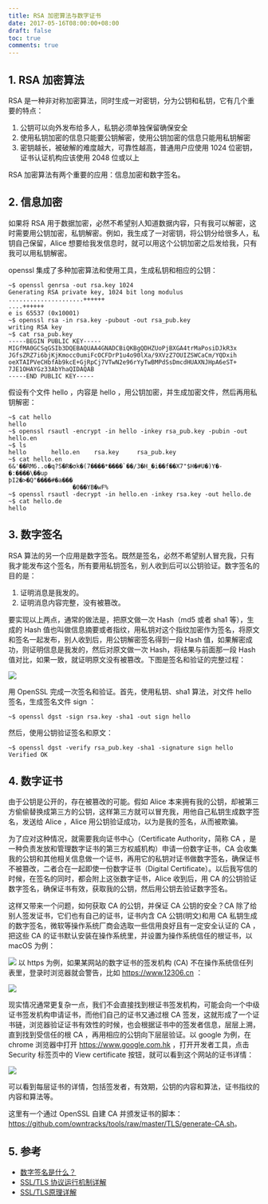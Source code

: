 ```yaml
---
title: RSA 加密算法与数字证书
date: 2017-05-16T08:00:00+08:00
draft: false
toc: true
comments: true
---
```




## 1. RSA 加密算法

RSA 是一种非对称加密算法，同时生成一对密钥，分为公钥和私钥，它有几个重要的特点：

1. 公钥可以向外发布给多人，私钥必须单独保留确保安全
2. 使用私钥加密的信息只能要公钥解密，使用公钥加密的信息只能用私钥解密
3. 密钥越长，被破解的难度越大，可靠性越高，普通用户应使用 1024 位密钥，证书认证机构应该使用 2048 位或以上

RSA 加密算法有两个重要的应用：信息加密和数字签名。

## 2. 信息加密

如果将 RSA 用于数据加密，必然不希望别人知道数据内容，只有我可以解密，这时需要用公钥加密，私钥解密。例如，我生成了一对密钥，将公钥分给很多人，私钥自己保留，Alice 想要给我发信息时，就可以用这个公钥加密之后发给我，只有我可以用私钥解密。

openssl 集成了多种加密算法和使用工具，生成私钥和相应的公钥：

    ~$ openssl genrsa -out rsa.key 1024
    Generating RSA private key, 1024 bit long modulus
    .....................++++++
    ....++++++
    e is 65537 (0x10001)
    ~$ openssl rsa -in rsa.key -pubout -out rsa_pub.key
    writing RSA key
    ~$ cat rsa_pub.key
    -----BEGIN PUBLIC KEY-----
    MIGfMA0GCSqGSIb3DQEBAQUAA4GNADCBiQKBgQDHZUoPjBXGA4trMaPosiDJkR3x
    JGfsZRZ7i6bjKjKmocc0umiFcOCFDrP1u4o90lXa/9XVzZ7OUIZSWCaCm/YQDxih
    oeXTAIPVeCHbfAb9kcE+GjRpCj7VTwN2e96rYyTwBMPdSsDmcdHUAXNJHpA6eST+
    7JE1OHAYGz33AbYhaQIDAQAB
    -----END PUBLIC KEY-----

假设有个文件 hello ，内容是 hello ，用公钥加密，并生成加密文件，然后再用私钥解密：

    ~$ cat hello
    hello
    ~$ openssl rsautl -encrypt -in hello -inkey rsa_pub.key -pubin -out hello.en
    ~$ ls
    hello       hello.en    rsa.key     rsa_pub.key
    ~$ cat hello.en
    6&'��RM6..o�q?S�R�σk�(7����*����`��/3�H_�i��f��X7"$H�#U�)Y�-�:����\��up
    ϸI2�>�Q"����#�a���
                      �0��YB�wF%
    ~$ openssl rsautl -decrypt -in hello.en -inkey rsa.key -out hello.de
    ~$ cat hello.de
    hello
    
## 3. 数字签名

RSA 算法的另一个应用是数字签名。既然是签名，必然不希望别人冒充我，只有我才能发布这个签名，所有要用私钥签名，别人收到后可以公钥验证。数字签名的目的是：

1. 证明消息是我发的。
2. 证明消息内容完整，没有被篡改。

要实现以上两点，通常的做法是，把原文做一次 Hash（md5 或者 sha1 等），生成的 Hash 值也叫做信息摘要或者指纹，用私钥对这个指纹加密作为签名，将原文和签名一起发布，别人收到后，用公钥解密签名得到一段 Hash 值，如果解密成功，则证明信息是我发的，然后对原文做一次 Hash，将结果与前面那一段 Hash 值对比，如果一致，就证明原文没有被篡改。下图是签名和验证的完整过程：


![](/images/2017-05-16/2017-05-16_1.png)


用 OpenSSL 完成一次签名和验证。首先，使用私钥、sha1 算法，对文件 hello 签名，生成签名文件 sign ：

    ~$ openssl dgst -sign rsa.key -sha1 -out sign hello

然后，使用公钥验证签名和原文：

    ~$ openssl dgst -verify rsa_pub.key -sha1 -signature sign hello
    Verified OK
    
## 4. 数字证书

由于公钥是公开的，存在被篡改的可能。假如 Alice 本来拥有我的公钥，却被第三方偷偷替换成第三方的公钥，这样第三方就可以冒充我，用他自己私钥生成数字签名，发送给 Alice ，Alice 用公钥验证成功，以为是我的签名，从而被欺骗。

为了应对这种情况，就需要我向证书中心（Certificate Authority，简称 CA ，是一种负责发放和管理数字证书的第三方权威机构）申请一份数字证书，CA 会收集我的公钥和其他相关信息做一个证书，再用它的私钥对证书做数字签名，确保证书不被篡改，二者合在一起即使一份数字证书（Digital Certificate）。以后我写信的时候，在签名的同时，都会附上这张数字证书，Alice 收到后，用 CA 的公钥验证数字签名，确保证书有效，获取我的公钥，然后用公钥去验证数字签名。

这样又带来一个问题，如何获取 CA 的公钥，并保证 CA 公钥的安全？CA 除了给别人签发证书，它们也有自己的证书，证书内含 CA 公钥(明文)和用 CA 私钥生成的数字签名，微软等操作系统厂商会选取一些信用良好且有一定安全认证的 CA ，把这些 CA 的证书默认安装在操作系统里，并设置为操作系统信任的根证书，以 macOS 为例：

![](/images/2017-05-16/2017-05-16_2.png)
以 https 为例，如果某网站的数字证书的签发机构 (CA) 不在操作系统信任列表里，登录时浏览器就会警告，比如 <https://www.12306.cn> ：

![](/images/2017-05-16/2017-05-16_3.png)

现实情况通常更复杂一点，我们不会直接找到根证书签发机构，可能会向一个中级证书签发机构申请证书，而他们自己的证书又通过根 CA 签发，这就形成了一个证书链，浏览器验证证书有效性的时候，也会根据证书中的签发者信息，层层上溯，直到找到受信任的根 CA ，再用相应的公钥向下层层验证。以 google 为例，在 chrome 浏览器中打开 <https://www.google.com.hk> ，打开开发者工具，点击 Security 标签页中的 View certificate 按钮，就可以看到这个网站的证书详情：

![](/images/2017-05-16/2017-05-16_4.png)

可以看到每层证书的详情，包括签发者，有效期，公钥的内容和算法，证书指纹的内容和算法等。

这里有一个通过 OpenSSL 自建 CA 并颁发证书的脚本：<https://github.com/owntracks/tools/raw/master/TLS/generate-CA.sh>。

## 5. 参考

* [数字签名是什么？](http://www.ruanyifeng.com/blog/2011/08/what_is_a_digital_signature.html)
* [SSL/TLS 协议运行机制详解](http://ruanyifeng.com/blog/2014/02/ssl_tls.html)
* [SSL/TLS原理详解](http://seanlook.com/2015/01/07/tls-ssl/)
